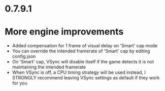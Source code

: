 0.7.9.1
====

# More engine improvements
- Added compensation for 1 frame of visual delay on 'Smart' cap mode
- You can override the intended framerate of 'Smart' cap by editing config.json
- On 'Smart' cap, VSync will disable itself if the game detects it is not maintaining the intended framerate
- When VSync is off, a CPU timing strategy will be used instead, I STRONGLY recommend leaving VSync settings as default if they work for you

